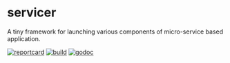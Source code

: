 # servicer

A tiny framework for launching various components of micro-service based application.

[![reportcard](https://goreportcard.com/badge/github.com/gomatic/servicer)](https://goreportcard.com/report/github.com/gomatic/servicer)
[![build](https://travis-ci.org/gomatic/servicer.svg?branch=master)](https://travis-ci.org/gomatic/servicer)
[![godoc](https://godoc.org/github.com/gomatic/servicer?status.svg)](https://godoc.org/github.com/gomatic/servicer)

